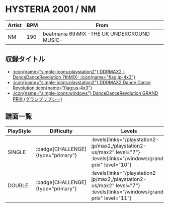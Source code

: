 # HYSTERIA 2001 / NM

|Artist|BPM|From|
|------|---|----|
|NM|190|beatmania 6thMIX -THE UK UNDERGROUND MUSIC-|

## 収録タイトル

- [:icon{name="simple-icons:playstation2"} DDRMAX2 -DanceDanceRevolution 7thMIX- :icon{name="flag:jp-4x3"}](/playstation2-jp/max2)
- [:icon{name="simple-icons:playstation2"} DDRMAX2 Dance Dance Revolution :icon{name="flag:us-4x3"}](/playstation2-us/max2)
- [:icon{name="simple-icons:windows"} DanceDanceRevolution GRAND PRIX (グランプリプレー)](/windows/grand-prix)

## 譜面一覧

|PlayStyle|Difficulty|Levels|Notes|Movie|
|---------|----------|------|-----|-----|
|SINGLE| :badge[CHALLENGE]{type="primary"}| :levels{links="/playstation2-jp/max2,/playstation2-us/max2" level="7"} :levels{links="/windows/grand-prix" level="10"}|279/21||
|DOUBLE| :badge[CHALLENGE]{type="primary"}| :levels{links="/playstation2-jp/max2,/playstation2-us/max2" level="7"} :levels{links="/windows/grand-prix" level="11"}|269/22||
